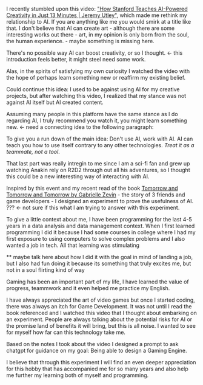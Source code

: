 
I recently stumbled upon this video: ["How Stanford Teaches AI-Powered Creativity in Just 13 Minutes | Jeremy Utley"](https://www.youtube.com/watch?v=wv779vmyPVY), which made me rethink my relationship to AI. If you are anything like me you would smirk at a title like that. I don't believe that AI can create art - although there are some interesting works out there - art, in my opinion is only born from the soul, the human experience. - maybe something is missing here.

There's no possible way AI can boost creativity, or so I thought. <- this introduction feels better, it might steel need some work. 

Alas, in the spirits of satisfying my own curiosity I watched the video with the hope of perhaps learn something new or reaffirm my existing belief.

Could continue this idea:
I used to be against using AI for my creative projects, but after watching this video, I realized that my stance was not against AI itself but AI created content.

Assuming many people in this platform have the same stance as I do regarding AI, I truly recommend you watch it, you might learn something new.  <- need a connecting idea to the following paragraph:

To give you a run down of the main idea: Don't use AI, work with AI. AI can teach you how to use itself contrary to any other technologies. *Treat it as a teammate, not a tool*.

That last part was really intregin to me since I am a sci-fi fan and grew up watching Anakin rely on R2D2 through out all his adventures, so I thought this could be a new interesting way of interacting with AI. 

Inspired by this event and my recent read of the book [Tomorrow and Tomorrow and Tomorrow by Gabrielle Zevin](https://en.wikipedia.org/wiki/Tomorrow,_and_Tomorrow,_and_Tomorrow_(novel)) - the story of 3 friends and game developers - I designed an experiment to prove the usefulness of AI. ??? <- not sure if this what I am trying to answer with this experiment. 

To give a little context about me, I have been programming for the last 4-5 years in a data analysis and data management context. When I first learned programming I did it because I had some courses in college where I had my first exposure to using computers to solve complex problems and I also wanted a job in tech. All that learning was stimulating


** maybe talk here about how I did it with the goal in mind of landing a job, but I also had fun doing it because its something that truly excites me, but not in a soul flirting kind of way

Gaming has been an important part of my life, I have learned the value of progress, teammwork and it even helped me practice my English.

I have always appreciated the art of video games but once I started coding, there was always an itch for Game Development. It was not until I read the book referenced and I watched this video that I thought about embarking on an experiment. People are always talking about the potential risks for AI or the promise land of benefits it will bring, but this is all noise. I wanted to see for myself how far can this technology take me. 

Based on the notes I took about the video I designed a prompt to ask chatgpt for guidance on my goal: Being able to design a Gaming Engine. 

I believe that through this experiment I will find an even deeper appreciation for this hobby that has accompanied me for so many years and also help me further my learning both of myself and programming.

